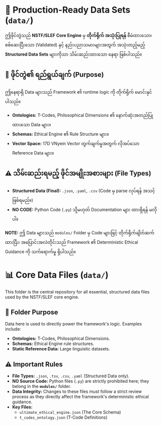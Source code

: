 # 💾 Production-Ready Data Sets (`data/`)

ဤဖိုင်တွဲသည် **NSTF/SLEF Core Engine** မှ **တိုက်ရိုက် အသုံးပြုရန်** စီမံထားသော၊ စစ်ဆေးပြီးသော (Validated) နှင့် နည်းပညာသမားများအတွက် အသုံးတည့်မည့် **Structured Data Sets** များကိုသာ သိမ်းဆည်းထားသော နေရာ ဖြစ်ပါသည်။

## 📝 ဖိုင်တွဲ၏ ရည်ရွယ်ချက် (Purpose)

ဤနေရာရှိ Data များသည် Framework ၏ runtime logic ကို တိုက်ရိုက် မောင်းနှင်ပါသည်။
* **Ontologies:** T-Codes, Philosophical Dimensions ၏ နောက်ဆုံးအတည်ပြုထားသော Data များ။
* **Schemas:** Ethical Engine ၏ Rule Structure များ။
* **Vector Space:** 17D VNyein Vector တွက်ချက်မှုအတွက် လိုအပ်သော Reference Data များ။

## ⚠️ သိမ်းဆည်းရမည့် ဖိုင်အမျိုးအစားများ (File Types)

* **Structured Data (Final):** `.json`, `.yaml`, `.csv` (Code မှ parse လုပ်ရန် အသင့်ဖြစ်ရမည်။)
* **NO CODE:** Python Code (`.py`) သို့မဟုတ် Documentation များ ထားရှိရန် မလိုပါ။

**NOTE:** ဤ Data များသည် `modules/` Folder မှ Code များဖြင့် တိုက်ရိုက်ချိတ်ဆက်ထားပြီး၊ အပြောင်းအလဲတိုင်းသည် Framework ၏ Deterministic Ethical Guidance ကို သက်ရောက်မှု ရှိပါသည်။

# 📊 Core Data Files (`data/`)

This folder is the central repository for all essential, structured data files used by the NSTF/SLEF core engine.

## 📝 Folder Purpose

Data here is used to directly power the framework's logic. Examples include:
* **Ontologies:** T-Codes, Philosophical Dimensions.
* **Schemas:** Ethical Engine rule structures.
* **Static Reference Data:** Large linguistic datasets.

## ⚠️ Important Rules

* **File Types:** `.json`, `.tsv`, `.csv`, `.yaml` (Structured Data only).
* **NO Source Code:** Python files (`.py`) are strictly prohibited here; they belong in the **`modules/`** folder.
* **Data Integrity:** Changes to these files must follow a strict review process as they directly affect the framework's deterministic ethical guidance.
* **Key Files:**
    * `ultimate_ethical_engine.json` (The Core Schema)
    * `t_codes_ontology.json` (T-Code Definitions)
